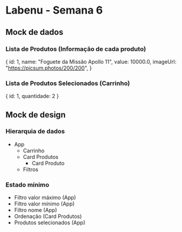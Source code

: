 # Labenu - Semana 6

## Mock de dados

### Lista de Produtos (Informação de cada produto)

{
	id: 1,
	name: "Foguete da Missão Apollo 11",
	value: 10000.0,
	imageUrl: "https://picsum.photos/200/200",
}

### Lista de Produtos Selecionados (Carrinho)

{
	id: 1,
	quantidade: 2
}

## Mock de design

### Hierarquia de dados

- App
    - Carrinho
    - Card Produtos
        - Card Produto
    - Filtros

### Estado mínimo

- Filtro valor máximo (App)
- Filtro valor mínimo (App)
- Filtro nome (App)
- Ordenação (Card Produtos)
- Produtos selecionados (App)
